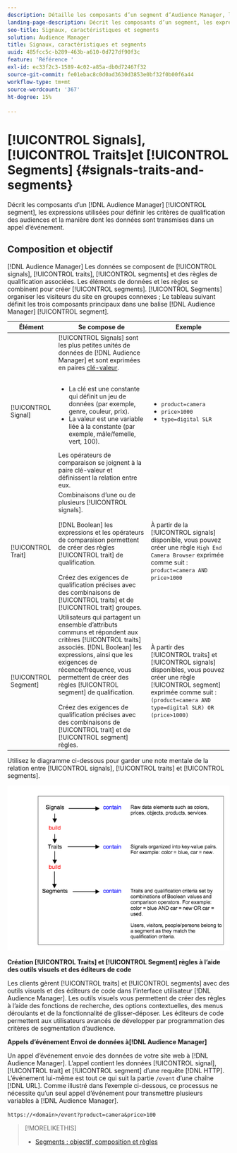 ```yaml
---
description: Détaille les composants d’un segment d’Audience Manager, les expressions utilisées pour définir les critères de qualification des audiences et la façon dont les données sont transmises lors d’un appel d’événement.
landing-page-description: Décrit les composants d’un segment, les expressions utilisées pour définir les critères de qualification des audiences et la manière dont les données sont transmises.
seo-title: Signaux, caractéristiques et segments
solution: Audience Manager
title: Signaux, caractéristiques et segments
uuid: 485fcc5c-b289-463b-a610-0d727df90f3c
feature: 'Référence '
exl-id: ec33f2c3-1589-4c02-a85a-db0d72467f32
source-git-commit: fe01ebac8c0d0ad3630d3853e0bf32f0b00f6a44
workflow-type: tm+mt
source-wordcount: '367'
ht-degree: 15%

---
```


# [!UICONTROL Signals],  [!UICONTROL Traits]et  [!UICONTROL Segments] {#signals-traits-and-segments}

Décrit les composants d’un [!DNL Audience Manager] [!UICONTROL segment], les expressions utilisées pour définir les critères de qualification des audiences et la manière dont les données sont transmises dans un appel d’événement.

## Composition et objectif

[!DNL Audience Manager] Les données se composent de  [!UICONTROL signals],  [!UICONTROL traits],  [!UICONTROL segments] et des règles de qualification associées. Les éléments de données et les règles se combinent pour créer [!UICONTROL segments]. [!UICONTROL Segments] organiser les visiteurs du site en groupes connexes ; Le tableau suivant définit les trois composants principaux dans une balise [!DNL Audience Manager] [!UICONTROL segment].

| Élément | Se compose de | Exemple |
|---|---|---|
| [!UICONTROL Signal] | [!UICONTROL Signals] sont les plus petites unités de données de  [!DNL Audience Manager] et sont exprimées en paires  [clé-valeur](../reference/key-value-pairs-explained.md).<br><br><ul><li>La clé est une constante qui définit un jeu de données (par exemple, genre, couleur, prix).</li><li>La valeur est une variable liée à la constante (par exemple, mâle/femelle, vert, 100).</li></ul>Les opérateurs de comparaison se joignent à la paire clé-valeur et définissent la relation entre eux. | <ul><li>`product=camera`</li><li>`price>1000`</li><li>`type=digital SLR`</li></ul> |
| [!UICONTROL Trait] | Combinaisons d’une ou de plusieurs [!UICONTROL signals].<br><br> [!DNL Boolean] les expressions et les opérateurs de comparaison permettent de créer des règles  [!UICONTROL trait] de qualification. <br><br>Créez des exigences de qualification précises avec des combinaisons de  [!UICONTROL traits] et de  [!UICONTROL trait] groupes. | À partir de la [!UICONTROL signals] disponible, vous pouvez créer une règle `High End Camera Browser` exprimée comme suit : `product=camera AND price>1000` |
| [!UICONTROL Segment] | Utilisateurs qui partagent un ensemble d’attributs communs et répondent aux critères [!UICONTROL traits] associés. [!DNL Boolean] les expressions, ainsi que les exigences de récence/fréquence, vous permettent de créer des règles  [!UICONTROL segment] de qualification.<br><br> Créez des exigences de qualification précises avec des combinaisons de  [!UICONTROL trait] et de  [!UICONTROL segment] règles. | À partir des [!UICONTROL traits] et [!UICONTROL signals] disponibles, vous pouvez créer une règle [!UICONTROL segment] exprimée comme suit :`(product=camera AND type=digital SLR) OR (price>1000)` |

Utilisez le diagramme ci-dessous pour garder une note mentale de la relation entre [!UICONTROL signals], [!UICONTROL traits] et [!UICONTROL segments].

![](assets/signals-traits-segments.png)

**Création  [!UICONTROL Traits] et  [!UICONTROL Segment] règles à l’aide des outils visuels et des éditeurs de code**

Les clients gèrent [!UICONTROL traits] et [!UICONTROL segments] avec des outils visuels et des éditeurs de code dans l’interface utilisateur [!DNL Audience Manager]. Les outils visuels vous permettent de créer des règles à l’aide des fonctions de recherche, des options contextuelles, des menus déroulants et de la fonctionnalité de glisser-déposer. Les éditeurs de code permettent aux utilisateurs avancés de développer par programmation des critères de segmentation d’audience.

**Appels d’événement Envoi de données à[!DNL Audience Manager]**

Un appel d’événement envoie des données de votre site web à [!DNL Audience Manager]. L’appel contient les données [!UICONTROL signal], [!UICONTROL trait] et [!UICONTROL segment] d’une requête [!DNL HTTP]. L’événement lui-même est tout ce qui suit la partie `/event` d’une chaîne [!DNL URL]. Comme illustré dans l’exemple ci-dessous, ce processus ne nécessite qu’un seul appel d’événement pour transmettre plusieurs variables à [!DNL Audience Manager].

`https://<domain>/event?product=camera&price>100`

>[!MORELIKETHIS]
>
>* [Segments : objectif, composition et règles](../features/segments/segments-purpose.md)

